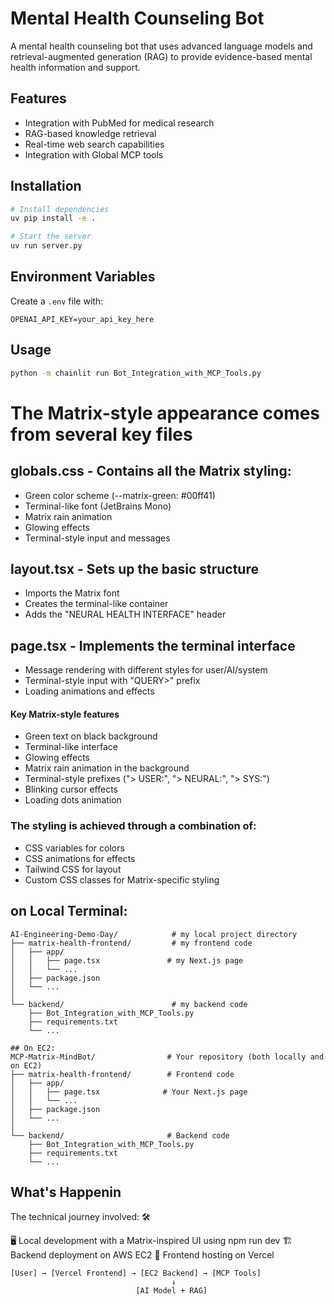# Mental Health Counseling Bot

A mental health counseling bot that uses advanced language models and retrieval-augmented generation (RAG) to provide evidence-based mental health information and support.

## Features

- Integration with PubMed for medical research
- RAG-based knowledge retrieval
- Real-time web search capabilities
- Integration with Global MCP tools

## Installation

```bash
# Install dependencies
uv pip install -e .

# Start the server
uv run server.py
```

## Environment Variables

Create a `.env` file with:

```
OPENAI_API_KEY=your_api_key_here
```

## Usage

```bash
python -m chainlit run Bot_Integration_with_MCP_Tools.py
```

# The Matrix-style appearance comes from several key files
## globals.css - Contains all the Matrix styling:
  - Green color scheme (--matrix-green: #00ff41)
  - Terminal-like font (JetBrains Mono)
  - Matrix rain animation
  - Glowing effects
  - Terminal-style input and messages
## layout.tsx - Sets up the basic structure
  - Imports the Matrix font
  - Creates the terminal-like container
  - Adds the "NEURAL HEALTH INTERFACE" header
## page.tsx - Implements the terminal interface
  - Message rendering with different styles for user/AI/system
  - Terminal-style input with "QUERY>" prefix
  - Loading animations and effects
  
#### Key Matrix-style features
  - Green text on black background
  - Terminal-like interface
  - Glowing effects
  - Matrix rain animation in the background
  - Terminal-style prefixes ("> USER:", "> NEURAL:", "> SYS:")
  - Blinking cursor effects
  - Loading dots animation
### The styling is achieved through a combination of:
  - CSS variables for colors
  - CSS animations for effects
  - Tailwind CSS for layout
  - Custom CSS classes for Matrix-specific styling

## on Local Terminal:

```
AI-Engineering-Demo-Day/            # my local project directory
├── matrix-health-frontend/         # my frontend code
│   ├── app/
│   │   ├── page.tsx               # my Next.js page
│   │   └── ...
│   ├── package.json
│   └── ...
│
└── backend/                        # my backend code
    ├── Bot_Integration_with_MCP_Tools.py
    ├── requirements.txt
    └── ...

## On EC2:
MCP-Matrix-MindBot/                # Your repository (both locally and on EC2)
├── matrix-health-frontend/        # Frontend code
│   ├── app/
│   │   ├── page.tsx              # Your Next.js page
│   │   └── ...
│   ├── package.json
│   └── ...
│
└── backend/                       # Backend code
    ├── Bot_Integration_with_MCP_Tools.py
    ├── requirements.txt
    └── ...
```
## What's Happenin
The technical journey involved: 🛠️

🖥️ Local development with a Matrix-inspired UI using npm run dev
🏗️ Backend deployment on AWS EC2
🚀 Frontend hosting on Vercel

```
[User] → [Vercel Frontend] → [EC2 Backend] → [MCP Tools]
                                    ↓
                            [AI Model + RAG]
```
